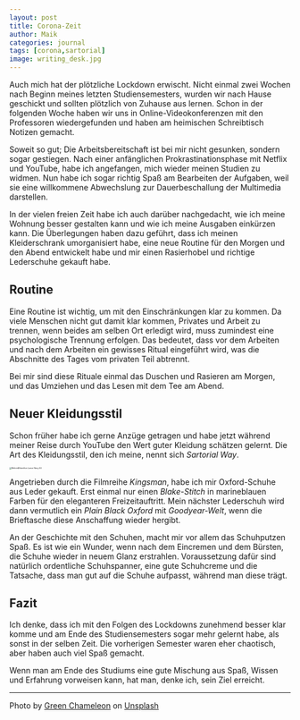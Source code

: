 ```yaml
---
layout: post
title: Corona-Zeit
author: Maik
categories: journal
tags: [corona,sartorial]
image: writing_desk.jpg
---
```


Auch mich hat der plötzliche Lockdown erwischt. Nicht einmal zwei Wochen nach Beginn meines letzten Studiensemesters, wurden wir nach Hause geschickt und sollten plötzlich von Zuhause aus lernen. Schon in der folgenden Woche haben wir uns in Online-Videokonferenzen mit den Professoren wiedergefunden und haben am heimischen Schreibtisch Notizen gemacht.

Soweit so gut; Die Arbeitsbereitschaft ist bei mir nicht gesunken, sondern sogar gestiegen. Nach einer anfänglichen Prokrastinationsphase mit Netflix und YouTube, habe ich angefangen, mich wieder meinen Studien zu widmen. Nun habe ich sogar richtig Spaß am Bearbeiten der Aufgaben, weil sie eine willkommene Abwechslung zur Dauerbeschallung der Multimedia darstellen. 

In der vielen freien Zeit habe ich auch darüber nachgedacht, wie ich meine Wohnung besser gestalten kann und wie ich meine Ausgaben einkürzen kann. Die Überlegungen haben dazu geführt, dass ich meinen Kleiderschrank umorganisiert habe, eine neue Routine für den Morgen und den Abend entwickelt habe und mir einen Rasierhobel und richtige Lederschuhe gekauft habe.

## Routine

Eine Routine ist wichtig, um mit den Einschränkungen klar zu kommen. Da viele Menschen nicht gut damit klar kommen, Privates und Arbeit zu trennen, wenn beides am selben Ort erledigt wird, muss zumindest eine psychologische Trennung erfolgen. Das bedeutet, dass vor dem Arbeiten und nach dem Arbeiten ein gewisses Ritual eingeführt wird, was die Abschnitte des Tages vom privaten Teil abtrennt. 

Bei mir sind diese Rituale einmal das Duschen und Rasieren am Morgen, und das Umziehen und das Lesen mit dem Tee am Abend. 

## Neuer Kleidungsstil

Schon früher habe ich gerne Anzüge getragen und habe jetzt während meiner Reise durch YouTube den Wert guter Kleidung schätzen gelernt. Die Art des Kleidungsstil, den ich meine, nennt sich *Sartorial Way*. 

<img src="../assets/img/mh_oxford_navy.JPG" alt="Melvin&amp;Hamilton Lance Navy 44" style="zoom: 25%;" />

Angetrieben durch die Filmreihe *Kingsman*, habe ich mir Oxford-Schuhe aus Leder gekauft. Erst einmal nur einen *Blake-Stitch* in marineblauen Farben für den eleganteren Freizeitauftritt. Mein nächster Lederschuh wird dann vermutlich ein *Plain Black Oxford* mit *Goodyear-Welt*, wenn die Brieftasche diese Anschaffung wieder hergibt. 

An der Geschichte mit den Schuhen, macht mir vor allem das Schuhputzen Spaß. Es ist wie ein Wunder, wenn nach dem Eincremen und dem Bürsten, die Schuhe wieder in neuem Glanz erstrahlen. Voraussetzung dafür sind natürlich ordentliche Schuhspanner, eine gute Schuhcreme und die Tatsache, dass man gut auf die Schuhe aufpasst, während man diese trägt. 

## Fazit

Ich denke, dass ich mit den Folgen des Lockdowns zunehmend besser klar komme und am Ende des Studiensemesters sogar mehr gelernt habe, als sonst in der selben Zeit. Die vorherigen Semester waren eher chaotisch, aber haben auch viel Spaß gemacht. 

Wenn man am Ende des Studiums eine gute Mischung aus Spaß, Wissen und Erfahrung vorweisen kann, hat man, denke ich, sein Ziel erreicht.

----

Photo by [Green Chameleon](https://unsplash.com/@craftedbygc?utm_source=unsplash&utm_medium=referral&utm_content=creditCopyText) on [Unsplash](https://unsplash.com/s/photos/writing-desk?utm_source=unsplash&utm_medium=referral&utm_content=creditCopyText)